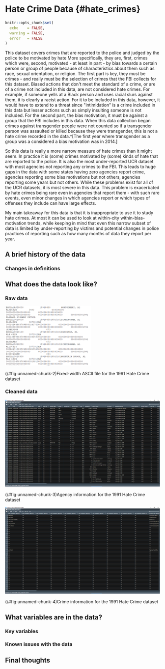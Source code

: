 # Hate Crime Data {#hate_crimes}


```r
knitr::opts_chunk$set(
  echo    = FALSE,
  warning = FALSE,
  error   = FALSE
)
```

This dataset covers crimes that are reported to the police and judged by the police to be motivated by hate More specifically, they are, first, crimes which were, second, motivated - at least in part - by bias towards a certain person or group of people because of characteristics about them such as race, sexual orientation, or religion. The first part is key, they must be crimes - and really must be the selection of crimes that the FBI collects for this dataset. Biased actions that don't meet the standard of a crime, or are of a crime not included in this data, are not considered hate crimes. For example, if someone yells at a Black person and uses racial slurs against them, it is clearly a racist action. For it to be included in this data, however, it would have to extend to a threat since "intimidation" is a crime included in this data but lesser actions such as simply insulting someone is not included. For the second part, the bias motivation, it must be against a group that the FBI includes in this data. When this data collection began crimes against transgender people were not counted so if a transgender person was assaulted or killed because they were transgender, this is not a hate crime recorded in the data.^[The first year where transgender as a group was a considered a bias motivation was in 2014.] 

So this data is really a more narrow measure of hate crimes than it might seem. In practice it is (some) crimes motivated by (some) kinds of hate that are reported to the police. It is also the most under-reported UCR dataset with most agencies not reporting any crimes to the FBI. This leads to huge gaps in the data with some states having zero agencies report crime, agencies reporting some bias motivations but not others, agencies reporting some years but not others. While these problems exist for all of the UCR datasets, it is most severe in this data. This problem is exacerbated by hate crimes being rare even in agencies that report them - with such rare events, even minor changes in which agencies report or which types of offenses they include can have large effects. 

My main takeaway for this data is that it is inappropriate to use it to study hate crimes. At most it can be used to look at within-city within-bias-motivation trends, while keeping in mind that even this narrow subset of data is limited by under-reporting by victims and potential changes in police practices of reporting such as how many months of data they report per year. 


## A brief history of the data

### Changes in definitions

## What does the data look like?

### Raw data

<div class="figure">
<img src="images/hate_crimes_raw_ascii_1991.PNG" alt="Fixed-width ASCII file for the 1991 Hate Crime dataset" width="280" />
<p class="caption">(\#fig:unnamed-chunk-2)Fixed-width ASCII file for the 1991 Hate Crime dataset</p>
</div>

### Cleaned data

<div class="figure">
<img src="images/hate_crimes_agency_info.PNG" alt="Agency information for the 1991 Hate Crime dataset" width="958" />
<p class="caption">(\#fig:unnamed-chunk-3)Agency information for the 1991 Hate Crime dataset</p>
</div>

<div class="figure">
<img src="images/hate_crimes_crime_info.PNG" alt="Crime information for the 1991 Hate Crime dataset" width="958" />
<p class="caption">(\#fig:unnamed-chunk-4)Crime information for the 1991 Hate Crime dataset</p>
</div>

## What variables are in the data?

### Key variables

### Known issues with the data

## Final thoughts
